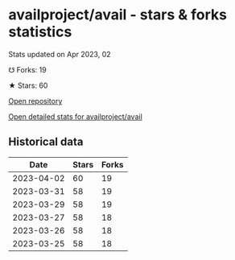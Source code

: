 # availproject/avail - stars & forks statistics

Stats updated on Apr 2023, 02

☋ Forks: 19

★ Stars: 60

[Open repository](https://github.com/availproject/avail)

[Open detailed stats for availproject/avail](https://reviewgithub.com/rep/availproject/avail)

## Historical data
| Date | Stars | Forks |
|------|-------|-------|
| 2023-04-02 | 60 | 19 | 
| 2023-03-31 | 58 | 19 | 
| 2023-03-29 | 58 | 19 | 
| 2023-03-27 | 58 | 18 | 
| 2023-03-26 | 58 | 18 | 
| 2023-03-25 | 58 | 18 | 

